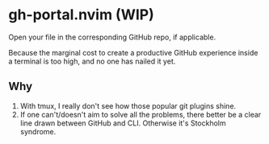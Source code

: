 # gh-portal.nvim (WIP)

Open your file in the corresponding GitHub repo, if applicable.

Because the marginal cost to create a productive GitHub experience inside a
terminal is too high, and no one has nailed it yet.

## Why

1. With tmux, I really don't see how those popular git plugins shine.
2. If one can't/doesn't aim to solve all the problems, there better be a clear line drawn between GitHub and CLI. Otherwise it's Stockholm syndrome.
